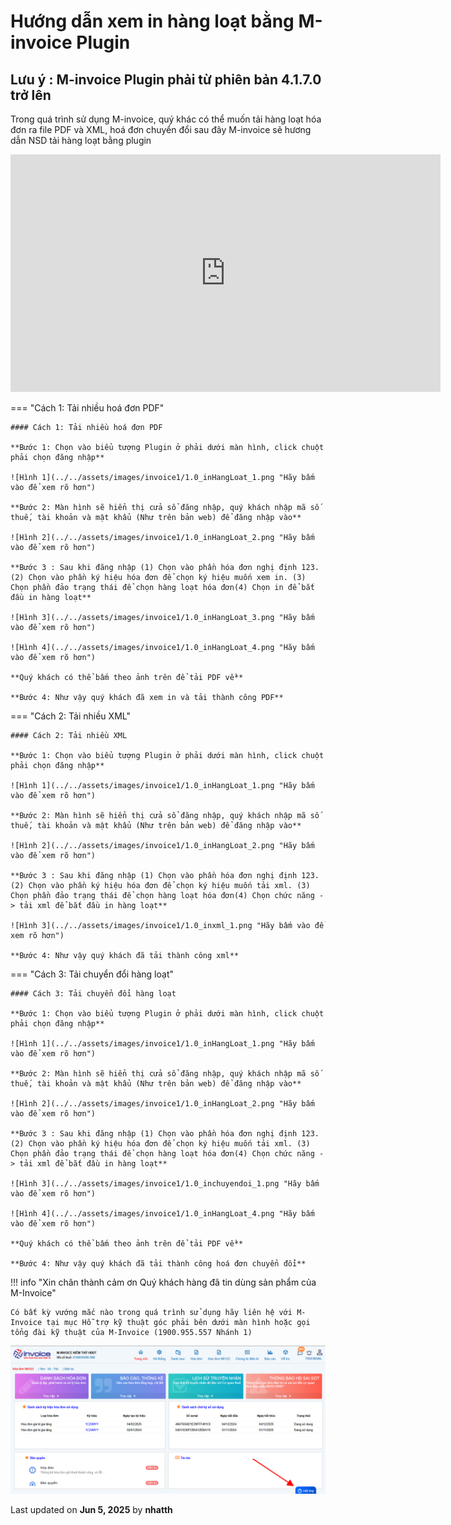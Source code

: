 # **Hướng dẫn xem in hàng loạt bằng M-invoice Plugin**

## Lưu ý : M-invoice Plugin phải từ phiên bản 4.1.7.0 trở lên

Trong quá trình sử dụng M-invoice, quý khác có thể muốn tải hàng loạt hóa đơn ra file PDF và XML, hoá đơn chuyển đổi sau đây M-invoice sẽ hương dẫn NSD tải hàng loạt bằng plugin

<iframe style="width: 43rem; height: 380px"
    src="https://www.youtube.com/embed/nhch9QVlTlM" 
    frameborder="0" allowfullscreen>
</iframe>

=== "Cách 1: Tải nhiều hoá đơn PDF"

    #### Cách 1: Tải nhiều hoá đơn PDF

    **Bước 1: Chọn vào biểu tượng Plugin ở phải dưới màn hình, click chuột phải chọn đăng nhập**

    ![Hình 1](../../assets/images/invoice1/1.0_inHangLoat_1.png "Hãy bấm vào để xem rõ hơn")

    **Bước 2: Màn hình sẽ hiển thị cửa sổ đăng nhập, quý khách nhập mã số thuế, tài khoản và mật khẩu (Như trên bản web) để đăng nhập vào**

    ![Hình 2](../../assets/images/invoice1/1.0_inHangLoat_2.png "Hãy bấm vào để xem rõ hơn")

    **Bước 3 : Sau khi đăng nhập (1) Chọn vào phần hóa đơn nghị định 123. (2) Chọn vào phần ký hiệu hóa đơn để chọn ký hiệu muốn xem in. (3) Chọn phần đảo trạng thái để chọn hàng loạt hóa đơn(4) Chọn in để bắt đầu in hàng loạt**

    ![Hình 3](../../assets/images/invoice1/1.0_inHangLoat_3.png "Hãy bấm vào để xem rõ hơn")

    ![Hình 4](../../assets/images/invoice1/1.0_inHangLoat_4.png "Hãy bấm vào để xem rõ hơn")

    **Quý khách có thể bấm theo ảnh trên để tải PDF về**

    **Bước 4: Như vậy quý khách đã xem in và tải thành công PDF**

=== "Cách 2: Tải nhiều XML"

    #### Cách 2: Tải nhiều XML

    **Bước 1: Chọn vào biểu tượng Plugin ở phải dưới màn hình, click chuột phải chọn đăng nhập**

    ![Hình 1](../../assets/images/invoice1/1.0_inHangLoat_1.png "Hãy bấm vào để xem rõ hơn")

    **Bước 2: Màn hình sẽ hiển thị cửa sổ đăng nhập, quý khách nhập mã số thuế, tài khoản và mật khẩu (Như trên bản web) để đăng nhập vào**

    ![Hình 2](../../assets/images/invoice1/1.0_inHangLoat_2.png "Hãy bấm vào để xem rõ hơn")

    **Bước 3 : Sau khi đăng nhập (1) Chọn vào phần hóa đơn nghị định 123. (2) Chọn vào phần ký hiệu hóa đơn để chọn ký hiệu muốn tải xml. (3) Chọn phần đảo trạng thái để chọn hàng loạt hóa đơn(4) Chọn chức năng -> tải xml để bắt đầu in hàng loạt**

    ![Hình 3](../../assets/images/invoice1/1.0_inxml_1.png "Hãy bấm vào để xem rõ hơn")

    **Bước 4: Như vậy quý khách đã tải thành công xml**

=== "Cách 3: Tải chuyển đổi hàng loạt"

    #### Cách 3: Tải chuyển đổi hàng loạt

    **Bước 1: Chọn vào biểu tượng Plugin ở phải dưới màn hình, click chuột phải chọn đăng nhập**

    ![Hình 1](../../assets/images/invoice1/1.0_inHangLoat_1.png "Hãy bấm vào để xem rõ hơn")

    **Bước 2: Màn hình sẽ hiển thị cửa sổ đăng nhập, quý khách nhập mã số thuế, tài khoản và mật khẩu (Như trên bản web) để đăng nhập vào**

    ![Hình 2](../../assets/images/invoice1/1.0_inHangLoat_2.png "Hãy bấm vào để xem rõ hơn")

    **Bước 3 : Sau khi đăng nhập (1) Chọn vào phần hóa đơn nghị định 123. (2) Chọn vào phần ký hiệu hóa đơn để chọn ký hiệu muốn tải xml. (3) Chọn phần đảo trạng thái để chọn hàng loạt hóa đơn(4) Chọn chức năng -> tải xml để bắt đầu in hàng loạt**

    ![Hình 3](../../assets/images/invoice1/1.0_inchuyendoi_1.png "Hãy bấm vào để xem rõ hơn")

    ![Hình 4](../../assets/images/invoice1/1.0_inHangLoat_4.png "Hãy bấm vào để xem rõ hơn")

    **Quý khách có thể bấm theo ảnh trên để tải PDF về**

    **Bước 4: Như vậy quý khách đã tải thành công hoá đơn chuyển đổi**

!!! info "Xin chân thành cảm ơn Quý khách hàng đã tin dùng sản phẩm của M-Invoice"

    Có bất kỳ vướng mắc nào trong quá trình sử dụng hãy liên hệ với M-Invoice tại mục Hỗ trợ kỹ thuật góc phải bên dưới màn hình hoặc gọi tổng đài kỹ thuật của M-Invoice (1900.955.557 Nhánh 1)

![Hình 5](../../assets/images/invoice1/1.0_suaTienBangTay_5.png "Hãy bấm vào để xem rõ hơn")

<div class="last-updated">Last updated on <strong>Jun 5, 2025</strong> by <strong>nhatth</strong></div>
